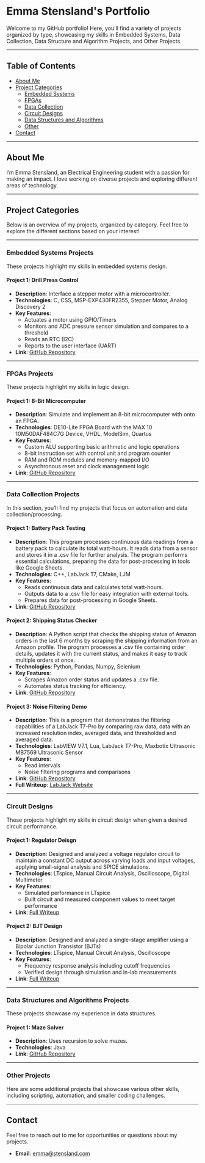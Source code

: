 # Emma Stensland's Portfolio

Welcome to my GitHub portfolio! Here, you’ll find a variety of projects organized by type, showcasing my skills in Embedded Systems, Data Collection, Data Structure and Algorithm Projects, and Other Projects.

---

## Table of Contents

- [About Me](#about-me)
- [Project Categories](#project-categories)
  - [Embedded Systems](#embedded-systems-projects)
  - [FPGAs](#fpgas-projects)
  - [Data Collection](#data-collection-projects)
  - [Circuit Designs](#circuit-designs)
  - [Data Structures and Algorithms](#data-structures-and-algorithms-projects)
  - [Other](#other-projects)
- [Contact](#contact)

---

## About Me

I’m Emma Stensland, an Electrical Engineering student with a passion for making an impact. I love working on diverse projects and exploring different areas of technology.

---

## Project Categories

Below is an overview of my projects, organized by category. Feel free to explore the different sections based on your interest!

---

### Embedded Systems Projects

These projects highlight my skills in embedded systems design.

#### Project 1: Drill Press Control
- **Description**: Interface a stepper motor with a microcontroller.
- **Technologies**: C, CSS, MSP-EXP430FR2355, Stepper Motor, Analog Discovery 2
- **Key Features**:
  - Actuates a motor using GPIO/Timers
  - Monitors and ADC pressure sensor simulation and compares to a threshold
  - Reads an RTC (I2C)
  - Reports to the user interface (UART)
- **Link**: [GitHub Repository](https://github.com/stenslae/DrillPressControl)

---


### FPGAs Projects

These projects highlight my skills in logic design.

#### Project 1: 8-Bit Microcomputer
- **Description**: Simulate and implement an 8-bit microcomputer with onto an FPGA.
- **Technologies**: DE10-Lite FPGA Board with the MAX 10 10M50DAF484C7G Device, VHDL, ModelSim, Quartus
- **Key Features**:
    - Custom ALU supporting basic arithmetic and logic operations
    - 8-bit instruction set with control unit and program counter
    - RAM and ROM modules and memory-mapped I/O
    - Asynchronous reset and clock management logic
- **Link**: [GitHub Repository](https://github.com/stenslae/8_Bit_Microcomputer)

---

### Data Collection Projects

In this section, you’ll find my projects that focus on automation and data collection/processing.

#### Project 1: Battery Pack Testing
- **Description**: This program processes continuous data readings from a battery pack to calculate its total watt-hours. It reads data from a sensor and stores it in a .csv file for further analysis. The program performs essential calculations, preparing the data for post-processing in tools like Google Sheets.
- **Technologies**: C++, LabJack T7, CMake, LJM
- **Key Features**:
  - Reads continuous data and calculates total watt-hours.
  - Outputs data to a .csv file for easy integration with external tools.
  - Prepares data for post-processing in Google Sheets.
- **Link**: [GitHub Repository](https://github.com/stenslae/BatteryPackTesting)

#### Project 2: Shipping Status Checker
- **Description**: A Python script that checks the shipping status of Amazon orders in the last 6 months by scraping the shipping information from an Amazon profile. The program processes a .csv file containing order details, updates it with the current status, and makes it easy to track multiple orders at once.
- **Technologies**: Python, Pandas, Numpy, Selenium
- **Key Features**:
  - Scrapes Amazon order status and updates a .csv file.
  - Automates status tracking for efficiency.
- **Link**: [GitHub Repository](https://github.com/stenslae/Python_ShippingStatusChecker)

#### Project 3: Noise Filtering Demo
- **Description**: This is a program that demonstrates the filtering capabilities of a LabJack T7-Pro by comparing raw data, data with an increased resolution index, averaged data, and thresholded and averaged data.
- **Technologies**: LabVIEW V7.1, Lua, LabJack T7-Pro, Maxbotix Ultrasonic MB7569 Ultrasonic Sensor
- **Key Features**:
  - Read intervals
  - Noise filtering programs and comparisons
- **Link**: [GitHub Repository](https://github.com/stenslae/NoiseFilteringDemo)
- **Full Writeup**: [LabJack Website](https://support.labjack.com/docs/mb7569-maxbotix-ultrasonic-sensor-app-note)

---

### Circuit Designs

These projects highlight my skills in circuit design when given a desired circuit performance.

#### Project 1: Regulator Deisgn
- **Description**: Designed and analyzed a voltage regulator circuit to maintain a constant DC output across varying loads and input voltages, applying small-signal analysis and SPICE simulations.
- **Technologies**: LTspice, Manual Circuit Analysis, Oscilloscope, Digital Multimeter
- **Key Features**: 
  - Simulated performance in LTspice 
  - Built circuit and measured component values to meet target performance
- **Link**: [Full Writeup](https://github.com/stenslae/Portfolio/blob/main/Project_Files/317_regulator_design_problem_stensland.pdf)

#### Project 2: BJT Design
- **Description**: Designed and analyzed a single-stage amplifier using a Bipolar Junction Transistor (BJTs)
- **Technologies**: LTspice, Manual Circuit Analysis, Oscilloscope
- **Key Features**:
  - Frequency response analysis including cutoff frequencies 
  - Verified design through simulation and in-lab measurements
- **Link**: [Full Writeup](https://github.com/stenslae/Portfolio/blob/main/Project_Files/design2_report_stensland%20(2).pdf)

---

### Data Structures and Algorithms Projects

These projects showcase my experience in data structures.

#### Project 1: Maze Solver
- **Description**: Uses recursion to solve mazes.
- **Technologies**: Java
- **Link**: [GitHub Repository](https://github.com/stenslae/MazeSolver)

---

### Other Projects

Here are some additional projects that showcase various other skills, including scripting, automation, and smaller coding challenges.

---

## Contact

Feel free to reach out to me for opportunities or questions about my projects.

- **Email**: [emma@stensland.com](mailto:emma@stensland.com)
